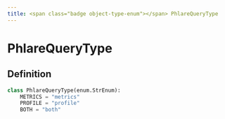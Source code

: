 ```yaml
---
title: <span class="badge object-type-enum"></span> PhlareQueryType
---
```

# <span class="badge object-type-enum"></span> PhlareQueryType

## Definition

```python
class PhlareQueryType(enum.StrEnum):
    METRICS = "metrics"
    PROFILE = "profile"
    BOTH = "both"
```
